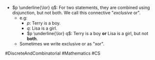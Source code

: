 - $p \underline{\lor} q$: For two statements, they are combined using disjunction, but not both. We call this connective "*exclusive* or".
	- e.g:
		- $p$: Terry is a boy.
		- $q$: Lisa is a girl.
		- $p \underline{\lor} q$: Terry is a boy **or** Lisa is a girl, but not **both**.
	- Sometimes we write exclusive or as "xor".

#DiscreteAndCombinatorial #Mathematics #CS 